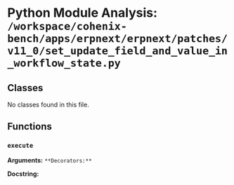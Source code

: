 # Python Module Analysis: `/workspace/cohenix-bench/apps/erpnext/erpnext/patches/v11_0/set_update_field_and_value_in_workflow_state.py`

## Classes

No classes found in this file.


## Functions

### `execute`
**Arguments:** ``
**Decorators:** ``

**Docstring:**
```

```

